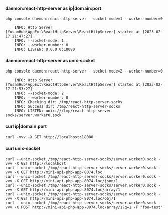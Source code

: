 #### daemon:react-http-server as ip|domain:port

    php console daemon:react-http-server --socket-mode=1 --worker-number=0

        INFO: Http Server [YusamHub\AppExt\ReactHttpServer\ReactHttpServer] started at [2023-02-17 21:47:27]
        INFO: --socket-mode: 1
        INFO: --worker-number: 0
        INFO: LISTEN: 0.0.0.0:18080

#### daemon:react-http-server as unix-socket

    php console daemon:react-http-server --socket-mode=2 --worker-number=0

        INFO: Http Server [YusamHub\AppExt\ReactHttpServer\ReactHttpServer] started at [2023-02-17 21:53:27]
        INFO: --socket-mode: 2
        INFO: --worker-number: 0
        INFO: Checking dir: /tmp/react-http-server-socks
        INFO: Success dir: /tmp/react-http-server-socks
        INFO: LISTEN: unix:///tmp/react-http-server-socks/server.worker0.sock

#### curl ip|domain:port

    curl -vvv -X GET http://localhost:18080

#### curl unix-socket

    curl --unix-socket /tmp/react-http-server-socks/server.worker0.sock -vvv -X GET http://localhost
    curl --unix-socket /tmp/react-http-server-socks/server.worker0.sock -vvv -X GET http://mini-api-php-app-8074.loc
    curl --unix-socket /tmp/react-http-server-socks/server.worker0.sock -vvv -X GET http://mini-api-php-app-8074.loc/json/1
    curl --unix-socket /tmp/react-http-server-socks/server.worker0.sock -vvv -X GET http://mini-api-php-app-8074.loc/array/1
    curl --unix-socket /tmp/react-http-server-socks/server.worker0.sock -vvv -X GET http://mini-api-php-app-8074.loc/obj/1
    curl --unix-socket /tmp/react-http-server-socks/server.worker0.sock -vvv -X POST http://mini-api-php-app-8074.loc/array/1?q=1 -F "foo=test"